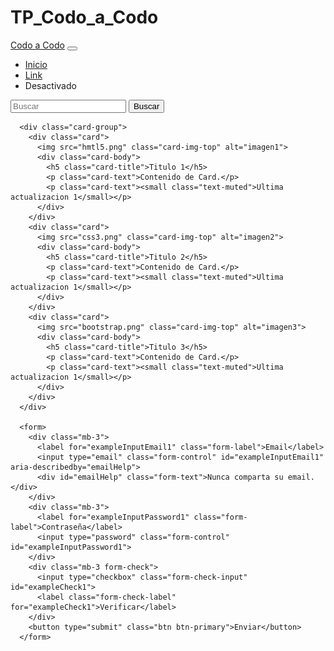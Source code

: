 # TP_Codo_a_Codo
<!DOCTYPE html>
<html lang="en">
<head>
    <meta charset="UTF-8">
    <meta http-equiv="X-UA-Compatible" content="IE=edge">
    <meta name="viewport" content="width=device-width, initial-scale=1.0">
    <title>Document</title>
    <link rel="stylesheet" href="css/Practica_Obligatoria_css.css">
    <link rel="preconnect" href="https://fonts.googleapis.com">
    <link rel="preconnect" href="https://fonts.gstatic.com" crossorigin>
    <link href="https://fonts.googleapis.com/css2?family=Roboto:wght@300&display=swap" rel="stylesheet">
     <!-- Bootstrap CSS -->
     <link href="https://cdn.jsdelivr.net/npm/bootstrap@5.1.3/dist/css/bootstrap.min.css" rel="stylesheet" integrity="sha384-1BmE4kWBq78iYhFldvKuhfTAU6auU8tT94WrHftjDbrCEXSU1oBoqyl2QvZ6jIW3" crossorigin="anonymous">

</head>
<body> 
    <nav class="navbar navbar-expand-lg navbar-light bg-light">
        <div class="container-fluid">
          <a class="navbar-brand" href="#">Codo a Codo</a>
          <button class="navbar-toggler" type="button" data-bs-toggle="collapse" data-bs-target="#navbarSupportedContent" aria-controls="navbarSupportedContent" aria-expanded="false" aria-label="Toggle navigation">
            <span class="navbar-toggler-icon"></span>
          </button>
          <div class="collapse navbar-collapse" id="navbarSupportedContent">
            <ul class="navbar-nav me-auto mb-2 mb-lg-0">
              <li class="nav-item">
                <a class="nav-link active" aria-current="page" href="#">Inicio</a>
              </li>
              <li class="nav-item">
                <a class="nav-link" href="#">Link</a>
              </li>
              <li class="nav-item">
                <a class="nav-link disabled">Desactivado</a>
              </li>
            </ul>
            <form class="d-flex">
              <input class="form-control me-2" type="search" placeholder="Buscar" aria-label="Search">
              <button class="btn btn-outline-success" type="submit">Buscar</button>
            </form>
          </div>
        </div>
      </nav>

      <div class="card-group">
        <div class="card">
          <img src="hmtl5.png" class="card-img-top" alt="imagen1">
          <div class="card-body">
            <h5 class="card-title">Titulo 1</h5>
            <p class="card-text">Contenido de Card.</p>
            <p class="card-text"><small class="text-muted">Ultima actualizacion 1</small></p>
          </div>
        </div>
        <div class="card">
          <img src="css3.png" class="card-img-top" alt="imagen2">
          <div class="card-body">
            <h5 class="card-title">Titulo 2</h5>
            <p class="card-text">Contenido de Card.</p>
            <p class="card-text"><small class="text-muted">Ultima actualizacion 1</small></p>
          </div>
        </div>
        <div class="card">
          <img src="bootstrap.png" class="card-img-top" alt="imagen3">
          <div class="card-body">
            <h5 class="card-title">Titulo 3</h5>
            <p class="card-text">Contenido de Card.</p>
            <p class="card-text"><small class="text-muted">Ultima actualizacion 1</small></p>
          </div>
        </div>
      </div>

      <form>
        <div class="mb-3">
          <label for="exampleInputEmail1" class="form-label">Email</label>
          <input type="email" class="form-control" id="exampleInputEmail1" aria-describedby="emailHelp">
          <div id="emailHelp" class="form-text">Nunca comparta su email.</div>
        </div>
        <div class="mb-3">
          <label for="exampleInputPassword1" class="form-label">Contraseña</label>
          <input type="password" class="form-control" id="exampleInputPassword1">
        </div>
        <div class="mb-3 form-check">
          <input type="checkbox" class="form-check-input" id="exampleCheck1">
          <label class="form-check-label" for="exampleCheck1">Verificar</label>
        </div>
        <button type="submit" class="btn btn-primary">Enviar</button>
      </form>
</body>
</html>
